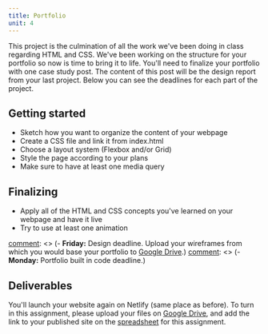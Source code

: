 ```yaml
---
title: Portfolio
unit: 4
---
```


This project is the culmination of all the work we've been doing in class regarding HTML and CSS. We've been working on the structure for your portfolio so now is time to bring it to life. You'll need to finalize your portfolio with one case study post. The content of this post will be the design report from your last project. Below you can see the deadlines for each part of the project.


Getting started
---------------

- Sketch how you want to organize the content of your webpage
- Create a CSS file and link it from index.html
- Choose a layout system (Flexbox and/or Grid)
- Style the page according to your plans
- Make sure to have at least one media query


Finalizing
----------

- Apply all of the HTML and CSS concepts you've learned on your webpage and have it live
- Try to use at least one animation


[comment]: <> (Milestones)
[comment]: <> (- **Wednesday:** Content deadline. This content will be your design report from your last individual project.)
[comment]: <> (- **Friday:** Design deadline. Upload your wireframes from which you would base your portfolio to [Google Drive](https://drive.google.com/drive/folders/1b_s1XLDVxBsxy-OOkt_Xz6tG2IVQhdQ3).)
[comment]: <> (- **Monday:** Portfolio built in code deadline.)


Deliverables
------------

You'll launch your website again on Netlify (same place as before). To turn in this assignment, please upload your files on [Google Drive](https://drive.google.com/drive/folders/15kceIaTIsxnfcNPY7yIYZMsYn2N52pn7), and add the link to your published site on the [spreadsheet](https://docs.google.com/spreadsheets/d/1bSWGTwDnjXf8BIglmtBK0JYX1pIgT9W0KEFAM55-hy4/edit#gid=0) for this assignment.
